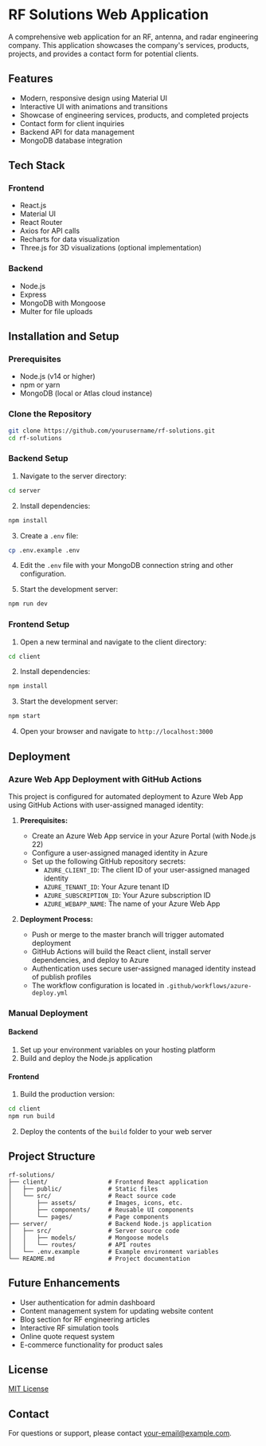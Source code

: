 # RF Solutions Web Application

A comprehensive web application for an RF, antenna, and radar engineering company. This application showcases the company's services, products, projects, and provides a contact form for potential clients.

## Features

- Modern, responsive design using Material UI
- Interactive UI with animations and transitions
- Showcase of engineering services, products, and completed projects
- Contact form for client inquiries
- Backend API for data management
- MongoDB database integration

## Tech Stack

### Frontend
- React.js
- Material UI
- React Router
- Axios for API calls
- Recharts for data visualization
- Three.js for 3D visualizations (optional implementation)

### Backend
- Node.js
- Express
- MongoDB with Mongoose
- Multer for file uploads

## Installation and Setup

### Prerequisites
- Node.js (v14 or higher)
- npm or yarn
- MongoDB (local or Atlas cloud instance)

### Clone the Repository
```bash
git clone https://github.com/yourusername/rf-solutions.git
cd rf-solutions
```

### Backend Setup
1. Navigate to the server directory:
```bash
cd server
```

2. Install dependencies:
```bash
npm install
```

3. Create a `.env` file:
```bash
cp .env.example .env
```

4. Edit the `.env` file with your MongoDB connection string and other configuration.

5. Start the development server:
```bash
npm run dev
```

### Frontend Setup
1. Open a new terminal and navigate to the client directory:
```bash
cd client
```

2. Install dependencies:
```bash
npm install
```

3. Start the development server:
```bash
npm start
```

4. Open your browser and navigate to `http://localhost:3000`

## Deployment

### Azure Web App Deployment with GitHub Actions
This project is configured for automated deployment to Azure Web App using GitHub Actions with user-assigned managed identity:

1. **Prerequisites:**
   - Create an Azure Web App service in your Azure Portal (with Node.js 22)
   - Configure a user-assigned managed identity in Azure
   - Set up the following GitHub repository secrets:
     - `AZURE_CLIENT_ID`: The client ID of your user-assigned managed identity
     - `AZURE_TENANT_ID`: Your Azure tenant ID
     - `AZURE_SUBSCRIPTION_ID`: Your Azure subscription ID
     - `AZURE_WEBAPP_NAME`: The name of your Azure Web App

2. **Deployment Process:**
   - Push or merge to the master branch will trigger automated deployment
   - GitHub Actions will build the React client, install server dependencies, and deploy to Azure
   - Authentication uses secure user-assigned managed identity instead of publish profiles
   - The workflow configuration is located in `.github/workflows/azure-deploy.yml`

### Manual Deployment

#### Backend
1. Set up your environment variables on your hosting platform
2. Build and deploy the Node.js application

#### Frontend
1. Build the production version:
```bash
cd client
npm run build
```

2. Deploy the contents of the `build` folder to your web server

## Project Structure

```
rf-solutions/
├── client/                 # Frontend React application
│   ├── public/             # Static files
│   └── src/                # React source code
│       ├── assets/         # Images, icons, etc.
│       ├── components/     # Reusable UI components
│       └── pages/          # Page components
├── server/                 # Backend Node.js application
│   ├── src/                # Server source code
│   │   ├── models/         # Mongoose models
│   │   └── routes/         # API routes
│   └── .env.example        # Example environment variables
└── README.md               # Project documentation
```

## Future Enhancements

- User authentication for admin dashboard
- Content management system for updating website content
- Blog section for RF engineering articles
- Interactive RF simulation tools
- Online quote request system
- E-commerce functionality for product sales

## License

[MIT License](LICENSE)

## Contact

For questions or support, please contact [your-email@example.com](mailto:your-email@example.com).